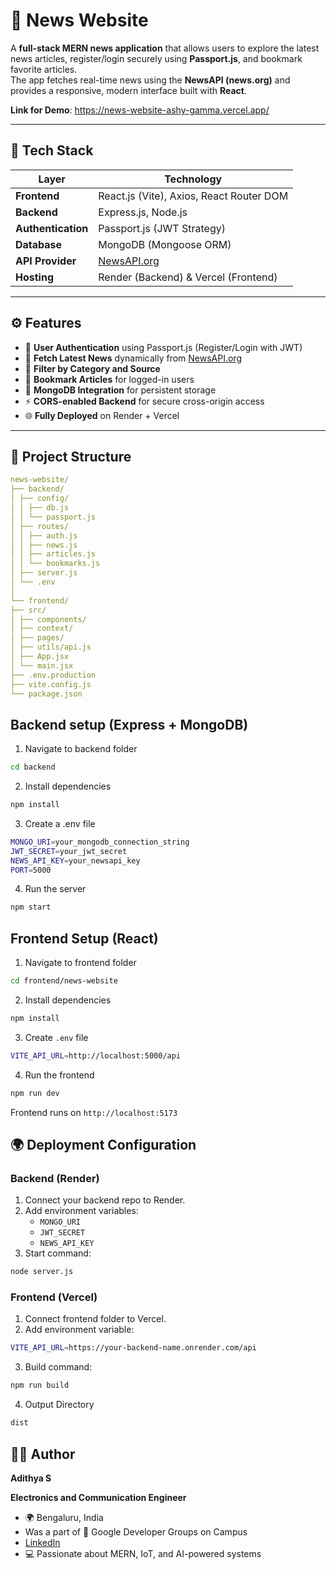 # 📰 News Website

A **full-stack MERN news application** that allows users to explore the latest news articles, register/login securely using **Passport.js**, and bookmark favorite articles.  
The app fetches real-time news using the **NewsAPI (news.org)** and provides a responsive, modern interface built with **React**.

**Link for Demo**: https://news-website-ashy-gamma.vercel.app/

---

## 🚀 Tech Stack

| Layer              | Technology                               |
| ------------------ | ---------------------------------------- |
| **Frontend**       | React.js (Vite), Axios, React Router DOM |
| **Backend**        | Express.js, Node.js                      |
| **Authentication** | Passport.js (JWT Strategy)               |
| **Database**       | MongoDB (Mongoose ORM)                   |
| **API Provider**   | [NewsAPI.org](https://newsapi.org/)      |
| **Hosting**        | Render (Backend) & Vercel (Frontend)     |

---

## ⚙️ Features

- 🔐 **User Authentication** using Passport.js (Register/Login with JWT)
- 📰 **Fetch Latest News** dynamically from [NewsAPI.org](https://newsapi.org/)
- 🔎 **Filter by Category and Source**
- 📌 **Bookmark Articles** for logged-in users
- 💾 **MongoDB Integration** for persistent storage
- ⚡ **CORS-enabled Backend** for secure cross-origin access
- 🌐 **Fully Deployed** on Render + Vercel

---

## 📁 Project Structure

```yaml
news-website/
├── backend/
│ ├── config/
│ │ ├── db.js
│ │ └── passport.js
│ ├── routes/
│ │ ├── auth.js
│ │ ├── news.js
│ │ ├── articles.js
│ │ └── bookmarks.js
│ ├── server.js
│ └── .env
│
└── frontend/
├── src/
│ ├── components/
│ ├── context/
│ ├── pages/
│ ├── utils/api.js
│ ├── App.jsx
│ └── main.jsx
├── .env.production
├── vite.config.js
└── package.json
```

## Backend setup (Express + MongoDB)

1. Navigate to backend folder

```bash
cd backend
```

2. Install dependencies

```bash
npm install
```

3. Create a .env file

```bash
MONGO_URI=your_mongodb_connection_string
JWT_SECRET=your_jwt_secret
NEWS_API_KEY=your_newsapi_key
PORT=5000
```

4. Run the server

```bash
npm start
```

## Frontend Setup (React)

1. Navigate to frontend folder

```bash
cd frontend/news-website
```

2. Install dependencies

```bash
npm install
```

3. Create `.env` file

```bash
VITE_API_URL=http://localhost:5000/api
```

4. Run the frontend

```bash
npm run dev
```

Frontend runs on `http://localhost:5173`

## 🌍 Deployment Configuration

### Backend (Render)

1. Connect your backend repo to Render.
2. Add environment variables:
   - `MONGO_URI`
   - `JWT_SECRET`
   - `NEWS_API_KEY`
3. Start command:

```bash
node server.js
```

### Frontend (Vercel)

1. Connect frontend folder to Vercel.
2. Add environment variable:

```bash
VITE_API_URL=https://your-backend-name.onrender.com/api
```

3. Build command:

```bash
npm run build
```

4. Output Directory

```bash
dist
```

## 👨‍💻 Author

**Adithya S**

**Electronics and Communication Engineer**

- 🌍 Bengaluru, India
- Was a part of 💼 Google Developer Groups on Campus
- [LinkedIn](https://www.linkedin.com/in/adithya-s-027342237/)
- 💻 Passionate about MERN, IoT, and AI-powered systems
